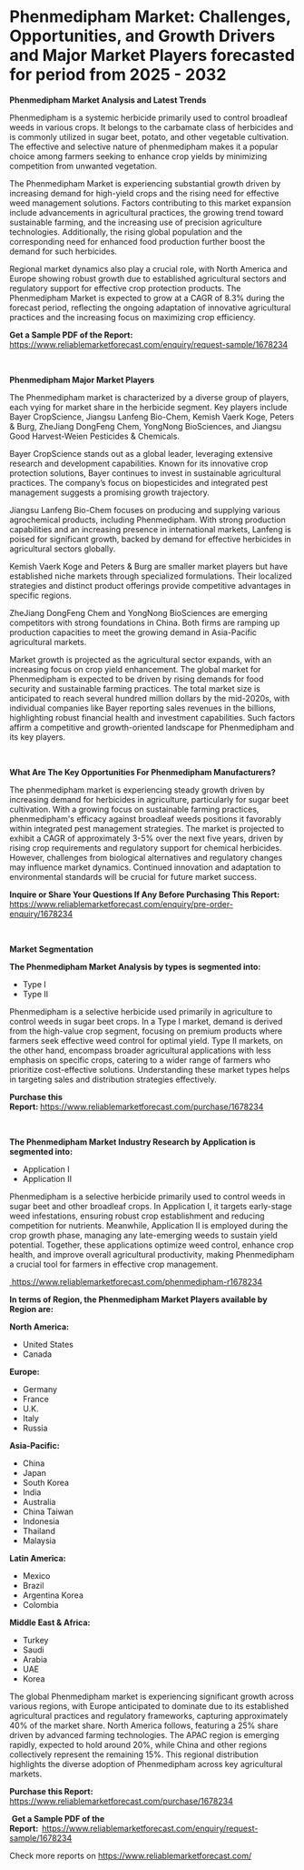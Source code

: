 <p><h1>Phenmedipham Market: Challenges, Opportunities, and Growth Drivers and Major Market Players forecasted for period from 2025 - 2032</h1></p><p><strong>Phenmedipham Market Analysis and Latest Trends</strong></p>
<p><p>Phenmedipham is a systemic herbicide primarily used to control broadleaf weeds in various crops. It belongs to the carbamate class of herbicides and is commonly utilized in sugar beet, potato, and other vegetable cultivation. The effective and selective nature of phenmedipham makes it a popular choice among farmers seeking to enhance crop yields by minimizing competition from unwanted vegetation.</p><p>The Phenmedipham Market is experiencing substantial growth driven by increasing demand for high-yield crops and the rising need for effective weed management solutions. Factors contributing to this market expansion include advancements in agricultural practices, the growing trend toward sustainable farming, and the increasing use of precision agriculture technologies. Additionally, the rising global population and the corresponding need for enhanced food production further boost the demand for such herbicides.</p><p>Regional market dynamics also play a crucial role, with North America and Europe showing robust growth due to established agricultural sectors and regulatory support for effective crop protection products. The Phenmedipham Market is expected to grow at a CAGR of 8.3% during the forecast period, reflecting the ongoing adaptation of innovative agricultural practices and the increasing focus on maximizing crop efficiency.</p></p>
<p><strong>Get a Sample PDF of the Report:&nbsp;</strong> <a href="https://www.reliablemarketforecast.com/enquiry/request-sample/1678234?utm_campaign=3123&utm_medium=2&utm_source=Github&utm_content=ia&utm_term=25032025&utm_id=phenmedipham">https://www.reliablemarketforecast.com/enquiry/request-sample/1678234</a></p>
<p>&nbsp;</p>
<p><strong>Phenmedipham Major Market Players</strong></p>
<p><p>The Phenmedipham market is characterized by a diverse group of players, each vying for market share in the herbicide segment. Key players include Bayer CropScience, Jiangsu Lanfeng Bio-Chem, Kemish Vaerk Koge, Peters & Burg, ZheJiang DongFeng Chem, YongNong BioSciences, and Jiangsu Good Harvest-Weien Pesticides & Chemicals.</p><p>Bayer CropScience stands out as a global leader, leveraging extensive research and development capabilities. Known for its innovative crop protection solutions, Bayer continues to invest in sustainable agricultural practices. The company’s focus on biopesticides and integrated pest management suggests a promising growth trajectory.</p><p>Jiangsu Lanfeng Bio-Chem focuses on producing and supplying various agrochemical products, including Phenmedipham. With strong production capabilities and an increasing presence in international markets, Lanfeng is poised for significant growth, backed by demand for effective herbicides in agricultural sectors globally.</p><p>Kemish Vaerk Koge and Peters & Burg are smaller market players but have established niche markets through specialized formulations. Their localized strategies and distinct product offerings provide competitive advantages in specific regions.</p><p>ZheJiang DongFeng Chem and YongNong BioSciences are emerging competitors with strong foundations in China. Both firms are ramping up production capacities to meet the growing demand in Asia-Pacific agricultural markets.</p><p>Market growth is projected as the agricultural sector expands, with an increasing focus on crop yield enhancement. The global market for Phenmedipham is expected to be driven by rising demands for food security and sustainable farming practices. The total market size is anticipated to reach several hundred million dollars by the mid-2020s, with individual companies like Bayer reporting sales revenues in the billions, highlighting robust financial health and investment capabilities. Such factors affirm a competitive and growth-oriented landscape for Phenmedipham and its key players.</p></p>
<p>&nbsp;</p>
<p><strong>What Are The Key Opportunities For Phenmedipham Manufacturers?</strong></p>
<p><p>The phenmedipham market is experiencing steady growth driven by increasing demand for herbicides in agriculture, particularly for sugar beet cultivation. With a growing focus on sustainable farming practices, phenmedipham's efficacy against broadleaf weeds positions it favorably within integrated pest management strategies. The market is projected to exhibit a CAGR of approximately 3-5% over the next five years, driven by rising crop requirements and regulatory support for chemical herbicides. However, challenges from biological alternatives and regulatory changes may influence market dynamics. Continued innovation and adaptation to environmental standards will be crucial for future market success.</p></p>
<p><strong>Inquire or Share Your Questions If Any Before Purchasing This Report:</strong> <a href="https://www.reliablemarketforecast.com/enquiry/pre-order-enquiry/1678234?utm_campaign=3123&utm_medium=2&utm_source=Github&utm_content=ia&utm_term=25032025&utm_id=phenmedipham">https://www.reliablemarketforecast.com/enquiry/pre-order-enquiry/1678234</a></p>
<p>&nbsp;</p>
<p><strong>Market Segmentation</strong></p>
<p><strong>The Phenmedipham Market Analysis by types is segmented into:</strong></p>
<p><ul><li>Type I</li><li>Type II</li></ul></p>
<p><p>Phenmedipham is a selective herbicide used primarily in agriculture to control weeds in sugar beet crops. In a Type I market, demand is derived from the high-value crop segment, focusing on premium products where farmers seek effective weed control for optimal yield. Type II markets, on the other hand, encompass broader agricultural applications with less emphasis on specific crops, catering to a wider range of farmers who prioritize cost-effective solutions. Understanding these market types helps in targeting sales and distribution strategies effectively.</p></p>
<p><strong>Purchase this Report:&nbsp;</strong><a href="https://www.reliablemarketforecast.com/purchase/1678234?utm_campaign=3123&utm_medium=2&utm_source=Github&utm_content=ia&utm_term=25032025&utm_id=phenmedipham">https://www.reliablemarketforecast.com/purchase/1678234</a></p>
<p>&nbsp;</p>
<p><strong>The Phenmedipham Market Industry Research by Application is segmented into:</strong></p>
<p><ul><li>Application I</li><li>Application II</li></ul></p>
<p><p>Phenmedipham is a selective herbicide primarily used to control weeds in sugar beet and other broadleaf crops. In Application I, it targets early-stage weed infestations, ensuring robust crop establishment and reducing competition for nutrients. Meanwhile, Application II is employed during the crop growth phase, managing any late-emerging weeds to sustain yield potential. Together, these applications optimize weed control, enhance crop health, and improve overall agricultural productivity, making Phenmedipham a crucial tool for farmers in effective crop management.</p></p>
<p><a href="https://www.reliablemarketforecast.com/phenmedipham-r1678234?utm_campaign=3123&utm_medium=2&utm_source=Github&utm_content=ia&utm_term=25032025&utm_id=phenmedipham">&nbsp;https://www.reliablemarketforecast.com/phenmedipham-r1678234</a></p>
<p><strong>In terms of Region, the Phenmedipham Market Players available by Region are:</strong></p>
<p>
    <p> <strong> North America: </strong>
        <ul>
            <li>United States</li>
            <li>Canada</li>
        </ul>
        </p> 
    <p> <strong> Europe: </strong>
        <ul>
            <li>Germany</li>
            <li>France</li>
            <li>U.K.</li>
            <li>Italy</li>
            <li>Russia</li>
        </ul>
        </p> 
    <p> <strong> Asia-Pacific: </strong>
        <ul>
            <li>China</li>
            <li>Japan</li>
            <li>South Korea</li>
            <li>India</li>
            <li>Australia</li>
            <li>China Taiwan</li>
            <li>Indonesia</li>
            <li>Thailand</li>
            <li>Malaysia</li>
        </ul>
        </p> 
    <p> <strong> Latin America: </strong>
        <ul>
            <li>Mexico</li>
            <li>Brazil</li>
            <li>Argentina Korea</li>
            <li>Colombia</li>
        </ul>
        </p> 
    <p> <strong> Middle East & Africa: </strong>
        <ul>
            <li>Turkey</li>
            <li>Saudi</li>
            <li>Arabia</li>
            <li>UAE</li>
            <li>Korea</li>
        </ul>
    </p>
    </p>
<p><p>The global Phenmedipham market is experiencing significant growth across various regions, with Europe anticipated to dominate due to its established agricultural practices and regulatory frameworks, capturing approximately 40% of the market share. North America follows, featuring a 25% share driven by advanced farming technologies. The APAC region is emerging rapidly, expected to hold around 20%, while China and other regions collectively represent the remaining 15%. This regional distribution highlights the diverse adoption of Phenmedipham across key agricultural markets.</p></p>
<p><strong>Purchase this Report: </strong><a href="https://www.reliablemarketforecast.com/purchase/1678234?utm_campaign=3123&utm_medium=2&utm_source=Github&utm_content=ia&utm_term=25032025&utm_id=phenmedipham">https://www.reliablemarketforecast.com/purchase/1678234</a></p>
<p>&nbsp;<strong>Get a Sample PDF of the Report:&nbsp;&nbsp;</strong><a href="https://www.reliablemarketforecast.com/enquiry/request-sample/1678234?utm_campaign=3123&utm_medium=2&utm_source=Github&utm_content=ia&utm_term=25032025&utm_id=phenmedipham">https://www.reliablemarketforecast.com/enquiry/request-sample/1678234</a></p>
<p><strong></strong></p>
<p>Check more reports on <a href="https://www.reliablemarketforecast.com/?utm_campaign=3123&utm_medium=2&utm_source=Github&utm_content=ia&utm_term=25032025&utm_id=phenmedipham">https://www.reliablemarketforecast.com/</a></p>
